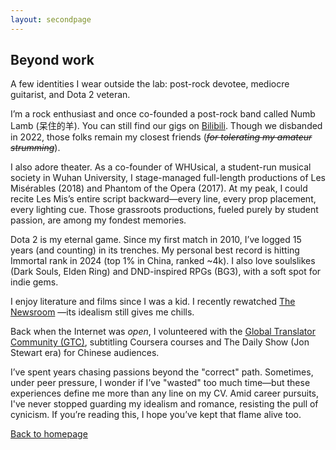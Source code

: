 ```yaml
---
layout: secondpage
---
```


## Beyond work

A few identities I wear outside the lab: post-rock devotee, mediocre guitarist, and Dota 2 veteran.

I’m a rock enthusiast and once co-founded a post-rock band called Numb Lamb (呆住的羊). You can still find our gigs on [Bilibili](https://www.bilibili.com/video/BV1AN4y137Zv). Though we disbanded in 2022, those folks remain my closest friends (~~*for tolerating my amateur strumming*~~).

I also adore theater. As a co-founder of WHUsical, a student-run musical society in Wuhan University, I stage-managed full-length productions of Les Misérables (2018) and Phantom of the Opera (2017). At my peak, I could recite Les Mis’s entire script backward—every line, every prop placement, every lighting cue. Those grassroots productions, fueled purely by student passion, are among my fondest memories.

Dota 2 is my eternal game. Since my first match in 2010, I’ve logged 15 years (and counting) in its trenches. My personal best record is hitting Immortal rank in 2024 (top 1% in China, ranked ~4k). I also love soulslikes (Dark Souls, Elden Ring) and DND-inspired RPGs (BG3), with a soft spot for indie gems.

I enjoy literature and films since I was a kid. I recently rewatched [The Newsroom](https://www.imdb.com/title/tt1870479/) —its idealism still gives me chills.

Back when the Internet was *open*, I volunteered with the [Global Translator Community (GTC)](https://www.coursera.support/s/gtc-page), subtitling Coursera courses and The Daily Show (Jon Stewart era) for Chinese audiences.

I’ve spent years chasing passions beyond the "correct" path. Sometimes, under peer pressure, I wonder if I’ve "wasted" too much time—but these experiences define me more than any line on my CV. Amid career pursuits, I've never stopped guarding my idealism and romance, resisting the pull of cynicism. If you’re reading this, I hope you’ve kept that flame alive too.

[Back to homepage](/) 